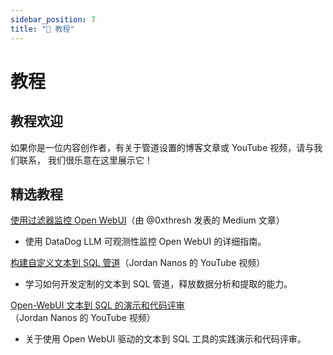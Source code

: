 ```yaml
---
sidebar_position: 7
title: "📖 教程"
---
```


# 教程

## 教程欢迎

如果你是一位内容创作者，有关于管道设置的博客文章或 YouTube 视频，请与我们联系，
我们很乐意在这里展示它！

## 精选教程

[使用过滤器监控 Open WebUI](https://medium.com/@0xthresh/monitor-open-webui-with-datadog-llm-observability-620ef3a598c6)（由 @0xthresh 发表的 Medium 文章）

- 使用 DataDog LLM 可观测性监控 Open WebUI 的详细指南。
  
[构建自定义文本到 SQL 管道](https://www.youtube.com/watch?v=y7frgUWrcT4)（Jordan Nanos 的 YouTube 视频）

- 学习如何开发定制的文本到 SQL 管道，释放数据分析和提取的能力。

[Open-WebUI 文本到 SQL 的演示和代码评审](https://www.youtube.com/watch?v=iLVyEgxGbg4)（Jordan Nanos 的 YouTube 视频）

- 关于使用 Open WebUI 驱动的文本到 SQL 工具的实践演示和代码评审。
